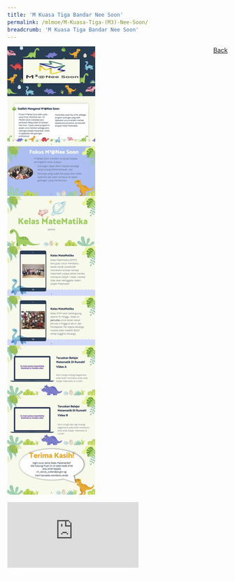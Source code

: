 ```yaml
---
title: 'M Kuasa Tiga Bandar Nee Soon'
permalink: /mlmoe/M-Kuasa-Tiga-(M3)-Nee-Soon/
breadcrumb: 'M Kuasa Tiga Bandar Nee Soon'
---
```

<a href="/gallery/pameran- bahasa- melayu-malay-language-exhibitions-e/community-partners/" style="float:right;">Back</a>
 <img src="/images/M3Nee Soon-ML.jpg"> <br/>
<div class="video-container">
  <iframe src="https://www.youtube.com/embed/PZdlpc1PrwM" frameborder="0" allow="accelerometer; autoplay; encrypted-media; gyroscope; picture-in-picture" allowfullscreen></iframe></div>
<div class="btntop"><a href="#top" style="text-decoration:none;"><span style="color:white"><b>Top</b></span></a></div>
